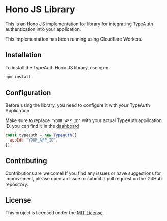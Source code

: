 # Hono JS Library

This is an  Hono JS implementation for library for integrating TypeAuth authentication into your application.

<Note>
This implementation has been running using Cloudflare Workers.
</Note>

## Installation

To install the TypeAuth Hono JS library, use npm:

```bash
npm install
```

## Configuration

Before using the library, you need to configure it with your TypeAuth Application.

Make sure to replace `'YOUR_APP_ID'` with your actual TypeAuth application ID, you can find it in the [dashboard](https://app.typeauth.com)

```javascript
const typeauth = new Typeauth({
  appId: "YOUR_APP_ID",
});
```


## Contributing

Contributions are welcome! If you find any issues or have suggestions for improvement, please open an issue or submit a pull request on the GitHub repository.

## License

This project is licensed under the [MIT License](LICENSE).
